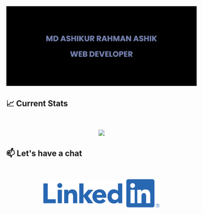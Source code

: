 <a href="https://www.linkedin.com/in/ashik2005">
<img src="https://raw.githubusercontent.com/Md-Ashikur-Rahman-Ashik/Md-Ashikur-Rahman-Ashik/main/images/banner.png" />
</a>

## :chart_with_upwards_trend: Current Stats

<br />
<p align="center">
  <img width="60%" src="https://github-readme-streak-stats.herokuapp.com?user=Md-Ashikur-Rahman-Ashik&theme=react&hide_border=true&background=0D1117&stroke=0D1117&fire=00f0ff&sideLabels=00F0FF&currStreakNum=FF1CF7&ring=000000&currStreakLabel=00f0ff&sideNums=00F0FF" />
</p>

## :mailbox: Let's have a chat

<br />

<p align="center"><a href="https://www.linkedin.com/in/ashik2005">
<img height="75" src="https://github.com/Md-Ashikur-Rahman-Ashik/Md-Ashikur-Rahman-Ashik/blob/main/images/icons/Linkedin.png" />
</a></p>

<br />

<!--
**Md-Ashikur-Rahman-Ashik/Md-Ashikur-Rahman-Ashik** is a ✨ _special_ ✨ repository because its `README.md` (this file) appears on your GitHub profile.

Here are some ideas to get you started:

- 🔭 I’m currently working on ...
- 🌱 I’m currently learning ...
- 👯 I’m looking to collaborate on ...
- 🤔 I’m looking for help with ...
- 💬 Ask me about ...
- 📫 How to reach me: ...
- 😄 Pronouns: ...
- ⚡ Fun fact: ...
-->
